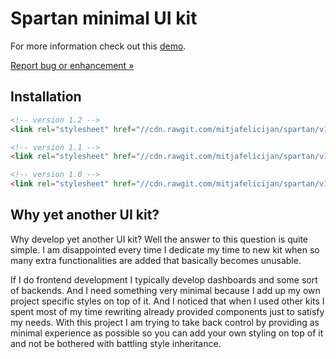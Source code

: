 # Spartan minimal UI kit

For more information check out this [demo](https://spartan-ui.com).

[Report bug or enhancement »](https://github.com/mitjafelicijan/spartan/issues/new)

## Installation

```html
<!-- version 1.2 -->
<link rel="stylesheet" href="//cdn.rawgit.com/mitjafelicijan/spartan/v1.2/dist/spartan.min.css">

<!-- version 1.1 -->
<link rel="stylesheet" href="//cdn.rawgit.com/mitjafelicijan/spartan/v1.1/dist/spartan.min.css">

<!-- version 1.0 -->
<link rel="stylesheet" href="//cdn.rawgit.com/mitjafelicijan/spartan/v1.0/dist/spartan.min.css">
```

## Why yet another UI kit?

Why develop yet another UI kit? Well the answer to this question is quite simple. I am disappointed every time I dedicate my time to new kit when so many extra functionalities are added that basically becomes unusable.

If I do frontend development I typically develop dashboards and some sort of backends. And I need something very minimal because I add up my own project specific styles on top of it. And I noticed that when I used other kits I spent most of my time rewriting already provided components just to satisfy my needs. With this project I am trying to take back control by providing as minimal experience as possible so you can add your own styling on top of it and not be bothered with battling style inheritance.
